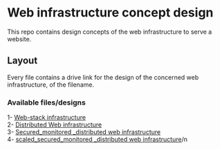 # Web infrastructure concept design
This repo contains design concepts of the web infrastructure to serve a website.
## Layout
Every file contains a drive link for the design of the concerned web infrastructure, of the filename.
### Available files/designs
1- [Web-stack infrastructure](https://github.com/Mohammed-Refat-0/alx-system_engineering-devops/blob/master/0x09-web_infrastructure_design/0-simple_web_stack)<br>
2- [Distributed Web infrastructure](https://github.com/Mohammed-Refat-0/alx-system_engineering-devops/blob/master/0x09-web_infrastructure_design/1-distributed_web_infrastructure)<br>
3- [Secured_monitored _distributed web infrastructure](https://github.com/Mohammed-Refat-0/alx-system_engineering-devops/blob/master/0x09-web_infrastructure_design/2-secured_and_monitored_web_infrastructure)<br>
4- [scaled_secured_monitored _distributed web infrastructure](https://github.com/Mohammed-Refat-0/alx-system_engineering-devops/blob/master/0x09-web_infrastructure_design/3-scale_up)/n
